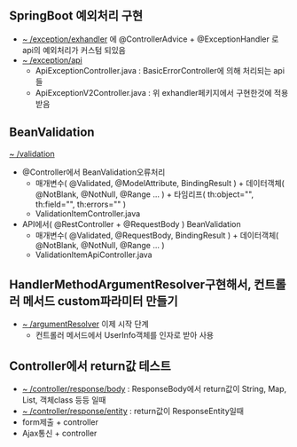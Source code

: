 ## SpringBoot 예외처리 구현
* [ ~ /exception/exhandler](https://github.com/doriver/ThymeleafController/tree/master/src/main/java/com/example/demo/exception/exhandler
) 에 @ControllerAdvice + @ExceptionHandler 로 api의 예외처리가 커스텀 되있음
* [ ~ /exception/api](https://github.com/doriver/ThymeleafController/tree/master/src/main/java/com/example/demo/exception/api)
  * ApiExceptionController.java : BasicErrorController에 의해 처리되는 api들
  * ApiExceptionV2Controller.java : 위 exhandler페키지에서 구현한것에 적용 받음
 
## BeanValidation
[ ~ /validation](https://github.com/doriver/ThymeleafController/tree/master/src/main/java/com/example/demo/validation)
* @Controller에서 BeanValidation오류처리
  * 매개변수( @Validated, @ModelAttribute, BindingResult ) + 데이터객체( @NotBlank, @NotNull, @Range ... ) + 타임리프( th:object="", th:field="", th:errors="" )
  * ValidationItemController.java
* API에서( @RestController + @RequestBody ) BeanValidation
  * 매개변수( @Validated, @RequestBody, BindingResult ) + 데이터객체( @NotBlank, @NotNull, @Range ... )
  * ValidationItemApiController.java
## HandlerMethodArgumentResolver구현해서, 컨트롤러 메서드 custom파라미터 만들기
* [ ~ /argumentResolver](https://github.com/doriver/ControllerThymeleaf/tree/master/src/main/java/com/example/demo/argumentResolver) 이제 시작 단계
  * 컨트롤러 메서드에서 UserInfo객체를 인자로 받아 사용 
## Controller에서 return값 테스트
* [ ~ /controller/response/body](https://github.com/doriver/ThymeleafController/tree/master/src/main/java/com/example/demo/controller/response/body) : ResponseBody에서 return값이 String, Map, List, 객체class 등등 일때
* [ ~ /controller/response/entity](https://github.com/doriver/ThymeleafController/tree/master/src/main/java/com/example/demo/controller/response/entity) : return값이 ResponseEntity일때
* form제출 + controller
* Ajax통신 + controller    
